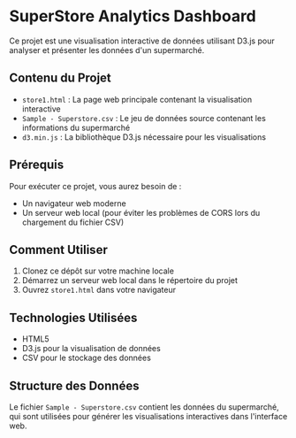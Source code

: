 # SuperStore Analytics Dashboard

Ce projet est une visualisation interactive de données utilisant D3.js pour analyser et présenter les données d'un supermarché.

## Contenu du Projet

- `store1.html` : La page web principale contenant la visualisation interactive
- `Sample - Superstore.csv` : Le jeu de données source contenant les informations du supermarché
- `d3.min.js` : La bibliothèque D3.js nécessaire pour les visualisations

## Prérequis

Pour exécuter ce projet, vous aurez besoin de :
- Un navigateur web moderne
- Un serveur web local (pour éviter les problèmes de CORS lors du chargement du fichier CSV)

## Comment Utiliser

1. Clonez ce dépôt sur votre machine locale
2. Démarrez un serveur web local dans le répertoire du projet
3. Ouvrez `store1.html` dans votre navigateur

## Technologies Utilisées

- HTML5
- D3.js pour la visualisation de données
- CSV pour le stockage des données

## Structure des Données

Le fichier `Sample - Superstore.csv` contient les données du supermarché, qui sont utilisées pour générer les visualisations interactives dans l'interface web.

